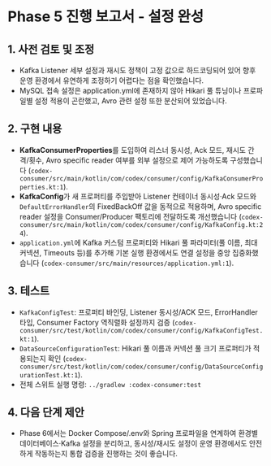 # Phase 5 진행 보고서 - 설정 완성

## 1. 사전 검토 및 조정
- Kafka Listener 세부 설정과 재시도 정책이 고정 값으로 하드코딩되어 있어 향후 운영 환경에서 유연하게 조정하기 어렵다는 점을 확인했습니다.
- MySQL 접속 설정은 application.yml에 존재하지 않아 Hikari 풀 튜닝이나 프로파일별 설정 적용이 곤란했고, Avro 관련 설정 또한 분산되어 있었습니다.

## 2. 구현 내용
- **KafkaConsumerProperties**를 도입하여 리스너 동시성, Ack 모드, 재시도 간격/횟수, Avro specific reader 여부를 외부 설정으로 제어 가능하도록 구성했습니다 (`codex-consumer/src/main/kotlin/com/codex/consumer/config/KafkaConsumerProperties.kt:1`).
- **KafkaConfig**가 새 프로퍼티를 주입받아 Listener 컨테이너 동시성·Ack 모드와 `DefaultErrorHandler`의 FixedBackOff 값을 동적으로 적용하며, Avro specific reader 설정을 Consumer/Producer 팩토리에 전달하도록 개선했습니다 (`codex-consumer/src/main/kotlin/com/codex/consumer/config/KafkaConfig.kt:24`).
- `application.yml`에 Kafka 커스텀 프로퍼티와 Hikari 풀 파라미터(풀 이름, 최대 커넥션, Timeouts 등)를 추가해 기본 실행 환경에서도 연결 설정을 중앙 집중화했습니다 (`codex-consumer/src/main/resources/application.yml:1`).

## 3. 테스트
- `KafkaConfigTest`: 프로퍼티 바인딩, Listener 동시성/ACK 모드, ErrorHandler 타입, Consumer Factory 역직렬화 설정까지 검증 (`codex-consumer/src/test/kotlin/com/codex/consumer/config/KafkaConfigTest.kt:1`).
- `DataSourceConfigurationTest`: Hikari 풀 이름과 커넥션 풀 크기 프로퍼티가 적용되는지 확인 (`codex-consumer/src/test/kotlin/com/codex/consumer/config/DataSourceConfigurationTest.kt:1`).
- 전체 스위트 실행 명령: `../gradlew :codex-consumer:test`

## 4. 다음 단계 제안
- Phase 6에서는 Docker Compose/.env와 Spring 프로파일을 연계하여 환경별 데이터베이스·Kafka 설정을 분리하고, 동시성/재시도 설정이 운영 환경에서도 안전하게 작동하는지 통합 검증을 진행하는 것이 좋습니다.
